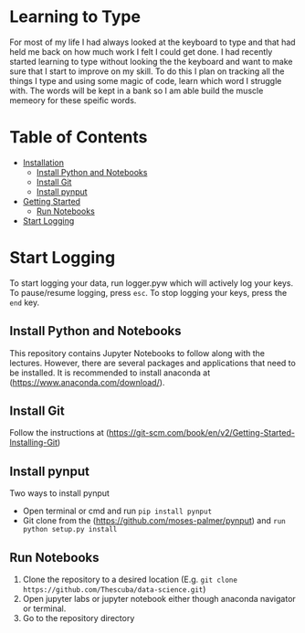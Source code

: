 # Learning to Type
For most of my life I had always looked at the keyboard to type and that had held me back on how much work I felt I could get done. I had recently started learning to type without looking the the keyboard and want to make sure that I start to improve on my skill. To do this I plan on tracking all the things I type and using some magic of code, learn which word I struggle with. The words will be kept in a bank so I am able build the muscle memeory for these speific words.

Table of Contents
=================

  * [Installation](#notebooks-installation)
    * [Install Python and Notebooks](#install-python-and-notebooks)
    * [Install Git](#install-git)
    * [Install pynput](#install-pynput)
  * [Getting Started](#getting-started)
    * [Run Notebooks](#run-notebooks)
  * [Start Logging](#start-logging)

# Start Logging
To start logging your data, run logger.pyw which will actively log your keys. To pause/resume logging, press `esc`. To stop logging your keys, press the `end` key.

## Install Python and Notebooks
This repository contains Jupyter Notebooks to follow along with the lectures. However, there are several
packages and applications that need to be installed. It is recommended to install anaconda at (https://www.anaconda.com/download/).

## Install Git
Follow the instructions at (https://git-scm.com/book/en/v2/Getting-Started-Installing-Git)

## Install pynput
Two ways to install pynput
 * Open terminal or cmd and run `pip install pynput`
 * Git clone from the (https://github.com/moses-palmer/pynput) and `run python setup.py install`
 
## Run Notebooks
1. Clone the repository to a desired location (E.g. `git clone https://github.com/Thescuba/data-science.git`)
2. Open jupyter labs or jupyter notebook either though anaconda navigator or terminal. 
3. Go to the repository directory

